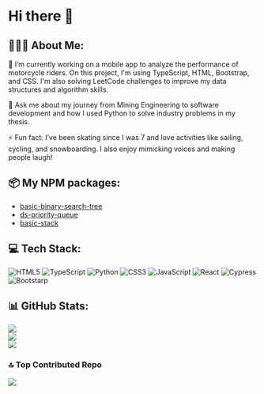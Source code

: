 # Hi there 👋

## 👩🏻‍💻 About Me:
🔭 I’m currently working on a mobile app to analyze the performance of motorcycle riders. On this project, I'm using TypeScript, HTML, Bootstrap, and CSS. I'm also solving LeetCode challenges to improve my data structures and algorithm skills.

💬 Ask me about my journey from Mining Engineering to software development and how I used Python to solve industry problems in my thesis.

⚡ Fun fact: I’ve been skating since I was 7 and love activities like sailing, cycling, and snowboarding. I also enjoy mimicking voices and making people laugh!

## 📦 My NPM packages:
- [basic-binary-search-tree](https://www.npmjs.com/package/basic-binary-search-tree)
- [ds-priority-queue](https://www.npmjs.com/package/ds-priority-queue?activeTab=readme)
- [basic-stack](https://www.npmjs.com/package/basic-stack?activeTab=readme)

## 💻 Tech Stack:
![HTML5](https://img.shields.io/badge/html5-%23E34F26.svg?style=for-the-badge&logo=html5&logoColor=white) ![TypeScript](https://img.shields.io/badge/typescript-%23007ACC.svg?style=for-the-badge&logo=typescript&logoColor=white) ![Python](https://img.shields.io/badge/python-3670A0?style=for-the-badge&logo=python&logoColor=ffdd54) ![CSS3](https://img.shields.io/badge/css3-%231572B6.svg?style=for-the-badge&logo=css3&logoColor=white) ![JavaScript](https://img.shields.io/badge/javascript-%23323330.svg?style=for-the-badge&logo=javascript&logoColor=%23F7DF1E) ![React](https://img.shields.io/badge/react-%2320232a.svg?style=for-the-badge&logo=react&logoColor=%2361DAFB) 	![Cypress](https://img.shields.io/badge/-cypress-%23E5E5E5?style=for-the-badge&logo=cypress&logoColor=058a5e) ![Bootstarp](https://img.shields.io/badge/Bootstrap-563D7C?style=for-the-badge&logo=bootstrap&logoColor=white)

## 📊 GitHub Stats:
![](https://github-readme-stats.vercel.app/api?username=BusraTemizyurek&theme=gotham&hide_border=true&include_all_commits=true&count_private=true&hide_rank=true)<br/>
![](https://github-readme-streak-stats.herokuapp.com/?user=BusraTemizyurek&theme=gotham&hide_border=true)<br/>
![](https://github-readme-stats.vercel.app/api/top-langs/?username=BusraTemizyurek&theme=gotham&hide_border=true&include_all_commits=true&count_private=true&layout=compact)

### 🔝 Top Contributed Repo
![](https://github-contributor-stats.vercel.app/api?username=BusraTemizyurek&limit=5&theme=dark&combine_all_yearly_contributions=true)

